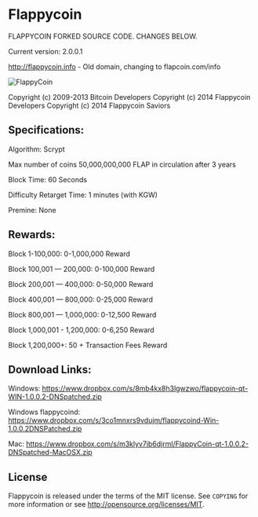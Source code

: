Flappycoin 
================================
FLAPPYCOIN FORKED SOURCE CODE. CHANGES BELOW.

Current version: 2.0.0.1

http://flappycoin.info - Old domain, changing to flapcoin.com/info

![FlappyCoin](http://i.imgur.com/wclOei4.png)

Copyright (c) 2009-2013 Bitcoin Developers
Copyright (c) 2014 Flappycoin Developers
Copyright (c) 2014 Flappycoin Saviors

Specifications:
---------------
Algorithm: Scrypt

Max number of coins 50,000,000,000 FLAP in circulation after 3 years

Block Time: 60 Seconds

Difficulty Retarget Time: 1 minutes (with KGW)

Premine: None


Rewards:
---------------
Block 1-100,000: 0-1,000,000 Reward

Block 100,001 — 200,000: 0-100,000 Reward

Block 200,001 — 400,000: 0-50,000 Reward

Block 400,001 — 800,000: 0-25,000 Reward

Block 800,001 — 1,000,000: 0-12,500 Reward

Block 1,000,001 - 1,200,000: 0-6,250 Reward

Block 1,200,000+: 50 + Transaction Fees Reward


Download Links:
----------------
Windows: https://www.dropbox.com/s/8mb4kx8h3lgwzwo/flappycoin-qt-WIN-1.0.0.2-DNSpatched.zip

Windows flappycoind: https://www.dropbox.com/s/3co1mnxrs9vdujm/flappycoind-Win-1.0.0.2DNSPatched.zip

Mac: https://www.dropbox.com/s/m3klyv7ib6djrml/FlappyCoin-qt-1.0.0.2-DNSpatched-MacOSX.zip

License
-------

Flappycoin is released under the terms of the MIT license. See `COPYING` for more
information or see http://opensource.org/licenses/MIT.

